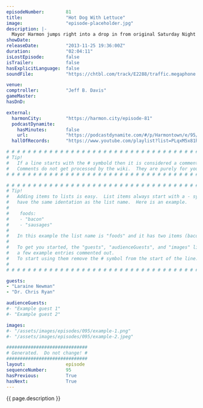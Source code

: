 ```yaml
---
episodeNumber:        81
title:                "Hot Dog With Lettuce"
image:                "episode-placeholder.jpg"
description: |-
  Mayor Harmon jumps right into a drop in from original Saturday Night Live cast member Laraine Newman which merges into a visit from controversial author Dr. Chris Ryan to delves into polygamy and the very nature of our sexuality. In D&D, Spencer gives up.
showDate:             
releaseDate:          "2013-11-25 19:36:00Z"
duration:             "02:04:11"
isLostEpisode:        false
isTrailer:            false
hasExplicitLanguage:  false
soundFile:            "https://chtbl.com/track/E2288/traffic.megaphone.fm/STA3049044663.mp3?updated=1555626131"

venue:                
comptroller:          "Jeff B. Davis"
gameMaster:           
hasDnD:               

external:
  harmonCity:         "https://harmon.city/episode-81"
  podcastDynamite:
    hasMinutes:       false
    url:              "https://podcastdynamite.com/#/p/Harmontown/e/95/81"
  hallOfRecords:      "https://www.youtube.com/playlist?list=PLqxM5x81hNOY-cdIYFOkguYtm8_a6P__a"

# # # # # # # # # # # # # # # # # # # # # # # # # # # # # # # # # # # # # # # # # # # # #
# Tip!
#   If a line starts with the # symbold then it is considered a comment.
#   Comments do not get processed by the wiki.  They are purely for your information.
# # # # # # # # # # # # # # # # # # # # # # # # # # # # # # # # # # # # # # # # # # # # #

# # # # # # # # # # # # # # # # # # # # # # # # # # # # # # # # # # # # # # # # # # # # #
# Tip!
#   Adding items to lists is easy.  List items always start with a - symbol and have
#   have the same identation as the list name.  Here is an example.
#
#    foods:
#    - "bacon"
#    - "sausages"
#
#   In this example the list name is "foods" and it has two items (bacon, and sausages).
#
#   To get you started, the "guests", "audienceGuests", and "images" lists below have
#   a few example entries commented out.
#   To start using them remove the # symbol from the start of the line.
#
# # # # # # # # # # # # # # # # # # # # # # # # # # # # # # # # # # # # # # # # # # # # #

guests:
- "Laraine Newman"
- "Dr. Chris Ryan"

audienceGuests:
#- "Example guest 1"
#- "Example guest 2"

images:
#- "/assets/images/episodes/095/example-1.png"
#- "/assets/images/episodes/095/example-2.jpeg"

##############################
# Generated.  Do not change! #
##############################
layout:               episode
sequenceNumber:       95
hasPrevious:          True
hasNext:              True
---
```


<!-- The episode description will be rendered here -->
{{ page.description }}

<!-- Add your content BELOW here -->
<!-- vvvvvvvvvvvvvvvvvvvvvvvvvvv -->




<!-- ^^^^^^^^^^^^^^^^^^^^^^^^^^^ -->
<!-- Add your content ABOVE here -->

<!-- The episode gallery will be rendered here -->